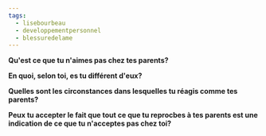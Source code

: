 ```yaml
---
tags:
  - lisebourbeau
  - developpementpersonnel
  - blessuredelame
---
```

**Qu'est ce que tu n'aimes pas chez tes parents?**

**En quoi, selon toi, es tu différent d'eux?**

**Quelles sont les circonstances dans lesquelles tu réagis comme tes parents?**

**Peux tu accepter le fait que tout ce que tu reprocbes à tes parents est une indication de ce que tu n'acceptes pas chez toi?**

